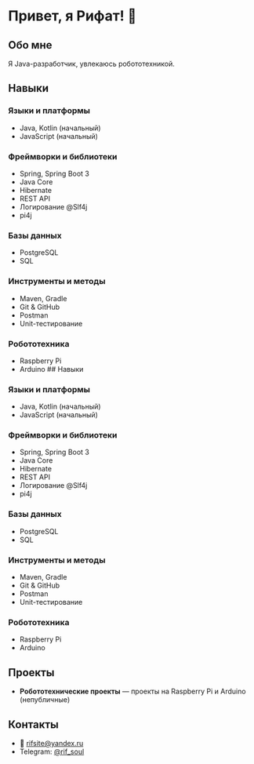# Привет, я Рифат! 👋

## Обо мне
Я Java-разработчик, увлекаюсь робототехникой.  

## Навыки

### Языки и платформы
- Java, Kotlin (начальный)  
- JavaScript (начальный)  

### Фреймворки и библиотеки
- Spring, Spring Boot 3  
- Java Core
- Hibernate  
- REST API  
- Логирование @Slf4j
- pi4j

### Базы данных
- PostgreSQL  
- SQL  

### Инструменты и методы
- Maven, Gradle
- Git & GitHub  
- Postman  
- Unit-тестирование  

### Робототехника
- Raspberry Pi  
- Arduino  ## Навыки

### Языки и платформы
- Java, Kotlin (начальный)  
- JavaScript (начальный)  

### Фреймворки и библиотеки
- Spring, Spring Boot 3  
- Java Core
- Hibernate  
- REST API  
- Логирование @Slf4j
- pi4j

### Базы данных
- PostgreSQL  
- SQL  

### Инструменты и методы
- Maven, Gradle
- Git & GitHub  
- Postman  
- Unit-тестирование  

### Робототехника
- Raspberry Pi  
- Arduino  

## Проекты
- **Робототехнические проекты** — проекты на Raspberry Pi и Arduino (непубличные)  

## Контакты
- 📧 rifsite@yandex.ru  
- Telegram: [@rif_soul](https://t.me/rif_soul)
